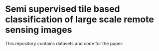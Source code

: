 # Semi supervised tile based classification of large scale remote sensing images

This repository contains datasets and code for the paper:


